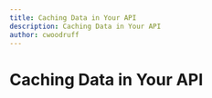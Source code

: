 ```yaml
---
title: Caching Data in Your API
description: Caching Data in Your API
author: cwoodruff
---
```

# Caching Data in Your API